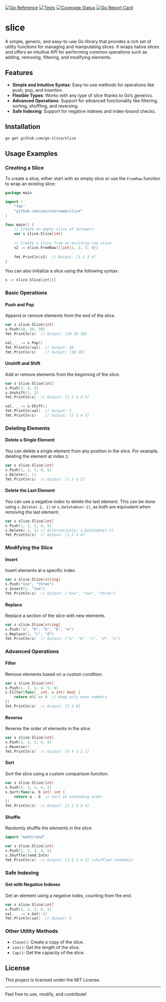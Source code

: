 [![Go Reference](https://pkg.go.dev/badge/github.com/go-slice/slice.svg)](https://pkg.go.dev/github.com/go-slice/slice)
[![Tests](https://github.com/go-slice/slice/actions/workflows/tests.yml/badge.svg)](https://github.com/go-slice/slice/actions/workflows/tests.yml)
[![Coverage Status](https://coveralls.io/repos/github/go-slice/slice/badge.svg?branch=main)](https://coveralls.io/github/go-slice/slice?branch=main)
[![Go Report Card](https://goreportcard.com/badge/github.com/go-slice/slice)](https://goreportcard.com/report/github.com/go-slice/slice)

# slice

A simple, generic, and easy-to-use Go library that provides a rich set of utility functions for managing and manipulating slices.
It wraps native slices and offers an intuitive API for performing common operations such as adding, removing, filtering, and modifying elements.

## Features

- **Simple and Intuitive Syntax**: Easy-to-use methods for operations like push, pop, and insertion.
- **Flexible Types**: Works with any type of slice thanks to Go’s generics.
- **Advanced Operations**: Support for advanced functionality like filtering, sorting, shuffling, and reversing.
- **Safe Indexing**: Support for negative indexes and index-bound checks.

## Installation

```bash
go get github.com/go-slice/slice
```

## Usage Examples

### Creating a Slice

To create a slice, either start with an empty slice or use the `FromRaw` function to wrap an existing slice:

```go
package main

import (
    "fmt"
    "github.com/yourusername/slice"
)

func main() {
    // Create an empty slice of integers
    var s slice.Slice[int]
    
    // Create a slice from an existing raw slice
    s2 := slice.FromRaw([]int{1, 2, 3, 4})
    
    fmt.Println(s2)  // Output: [1 2 3 4]
}
```

You can also initialize a slice using the following syntax:

```go
s := slice.Slice[int]{}
```

### Basic Operations

#### Push and Pop
Append or remove elements from the end of the slice.

```go
var s slice.Slice[int]
s.Push(10, 20, 30)
fmt.Println(s)  // Output: [10 20 30]

val, _ := s.Pop()
fmt.Println(val)  // Output: 30
fmt.Println(s)    // Output: [10 20]
```

#### Unshift and Shift
Add or remove elements from the beginning of the slice.

```go
var s slice.Slice[int]
s.Push(3, 4, 5)
s.Unshift(1, 2)
fmt.Println(s)  // Output: [1 2 3 4 5]

val, _ := s.Shift()
fmt.Println(val)  // Output: 1
fmt.Println(s)    // Output: [2 3 4 5]
```

### Deleting Elements

#### Delete a Single Element

You can delete a single element from any position in the slice. For example, deleting the element at index `2`:

```go
var s slice.Slice[int]
s.Push(1, 2, 3, 4, 5)
s.Delete(2, 1)
fmt.Println(s)  // Output: [1 2 4 5]
```

#### Delete the Last Element

You can use a negative index to delete the last element. This can be done using `s.Delete(-1, 1)` or `s.DeleteOne(-1)`, as both are equivalent when removing the last element:

```go
var s slice.Slice[int]
s.Push(1, 2, 3, 4, 5)
s.Delete(-1, 1) // Alternatively: s.DeleteOne(-1)
fmt.Println(s)  // Output: [1 2 3 4]
```

### Modifying the Slice

#### Insert
Insert elements at a specific index.

```go
var s slice.Slice[string]
s.Push("one", "three")
s.Insert(1, "two")
fmt.Println(s)  // Output: ["one", "two", "three"]
```

#### Replace
Replace a section of the slice with new elements.

```go
var s slice.Slice[string]
s.Push("a", "b", "b", "b", "e")
s.Replace(2, "c", "d")
fmt.Println(s)  // Output: ["a", "b", "c", "d", "e"]
```

### Advanced Operations

#### Filter
Remove elements based on a custom condition.

```go
var s slice.Slice[int]
s.Push(1, 2, 3, 4, 5, 6)
s.Filter(func(_ int, v int) bool {
    return v%2 == 0  // Keep only even numbers
})
fmt.Println(s)  // Output: [2 4 6]
```

#### Reverse
Reverse the order of elements in the slice.

```go
var s slice.Slice[int]
s.Push(1, 2, 3, 4, 5)
s.Reverse()
fmt.Println(s)  // Output: [5 4 3 2 1]
```

#### Sort
Sort the slice using a custom comparison function.

```go
var s slice.Slice[int]
s.Push(5, 3, 1, 4, 2)
s.Sort(func(a, b int) int {
    return a - b  // Sort in ascending order
})
fmt.Println(s)  // Output: [1 2 3 4 5]
```

#### Shuffle
Randomly shuffle the elements in the slice.

```go
import "math/rand"

var s slice.Slice[int]
s.Push(1, 2, 3, 4, 5)
s.Shuffle(rand.Intn)
fmt.Println(s)  // Output: [3 5 1 4 2] (shuffled randomly)
```

### Safe Indexing

#### Get with Negative Indexes
Get an element using a negative index, counting from the end.

```go
var s slice.Slice[int]
s.Push(1, 2, 3, 4, 5)
val, _ := s.Get(-1)
fmt.Println(val)  // Output: 5
```

### Other Utility Methods

- `Clone()`: Create a copy of the slice.
- `Len()`: Get the length of the slice.
- `Cap()`: Get the capacity of the slice.

## License

This project is licensed under the MIT License.

---

Feel free to use, modify, and contribute!
